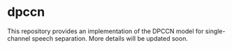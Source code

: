 # dpccn
This repository provides an implementation of the DPCCN model for single-channel speech separation. More details will be updated soon.
